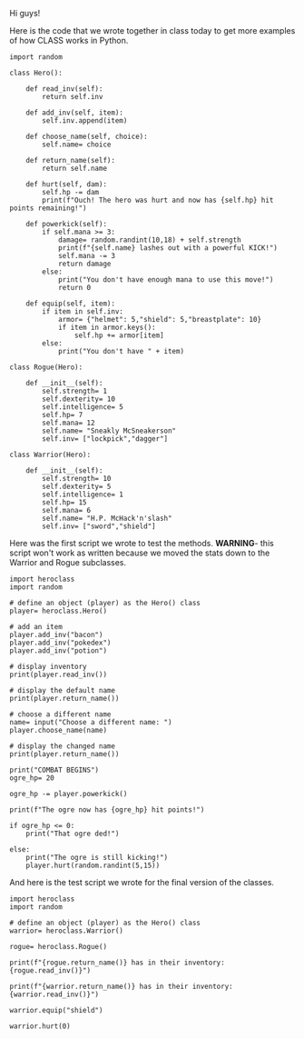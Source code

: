 Hi guys!

Here is the code that we wrote together in class today to get more examples of how CLASS works in Python.


    import random

    class Hero():

        def read_inv(self):
            return self.inv

        def add_inv(self, item):
            self.inv.append(item)

        def choose_name(self, choice):
            self.name= choice

        def return_name(self):
            return self.name

        def hurt(self, dam):
            self.hp -= dam
            print(f"Ouch! The hero was hurt and now has {self.hp} hit points remaining!")

        def powerkick(self):
            if self.mana >= 3:
                damage= random.randint(10,18) + self.strength
                print(f"{self.name} lashes out with a powerful KICK!")
                self.mana -= 3
                return damage
            else:
                print("You don't have enough mana to use this move!")
                return 0

        def equip(self, item):
            if item in self.inv:
                armor= {"helmet": 5,"shield": 5,"breastplate": 10}
                if item in armor.keys():
                    self.hp += armor[item]
            else:
                print("You don't have " + item)

    class Rogue(Hero):

        def __init__(self):
            self.strength= 1
            self.dexterity= 10
            self.intelligence= 5
            self.hp= 7
            self.mana= 12
            self.name= "Sneakly McSneakerson"
            self.inv= ["lockpick","dagger"]

    class Warrior(Hero):

        def __init__(self):
            self.strength= 10
            self.dexterity= 5
            self.intelligence= 1
            self.hp= 15
            self.mana= 6
            self.name= "H.P. McHack'n'slash"
            self.inv= ["sword","shield"]


Here was the first script we wrote to test the methods. **WARNING**- this script won't work as written because we moved the stats down to the Warrior and Rogue subclasses.


    import heroclass
    import random

    # define an object (player) as the Hero() class
    player= heroclass.Hero()

    # add an item
    player.add_inv("bacon")
    player.add_inv("pokedex")
    player.add_inv("potion")

    # display inventory
    print(player.read_inv())

    # display the default name
    print(player.return_name())

    # choose a different name
    name= input("Choose a different name: ")
    player.choose_name(name)

    # display the changed name
    print(player.return_name())

    print("COMBAT BEGINS")
    ogre_hp= 20

    ogre_hp -= player.powerkick()

    print(f"The ogre now has {ogre_hp} hit points!")

    if ogre_hp <= 0:
        print("That ogre ded!")

    else:
        print("The ogre is still kicking!")
        player.hurt(random.randint(5,15))


And here is the test script we wrote for the final version of the classes.


    import heroclass
    import random

    # define an object (player) as the Hero() class
    warrior= heroclass.Warrior()

    rogue= heroclass.Rogue()

    print(f"{rogue.return_name()} has in their inventory: {rogue.read_inv()}")

    print(f"{warrior.return_name()} has in their inventory: {warrior.read_inv()}")

    warrior.equip("shield")

    warrior.hurt(0)



